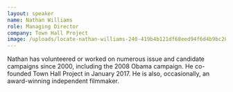 ```yaml
---
layout: speaker
name: Nathan Williams
role: Managing Director
company: Town Hall Project
image: /uploads/locate-nathan-williams-240-419b4b121df68eed94f6d4b9bc28bedd.jpg
---
```


Nathan has volunteered or worked on numerous issue and candidate campaigns since 2000, including the 2008 Obama campaign. He co-founded Town Hall Project in January 2017. He is also, occasionally, an award-winning independent filmmaker.